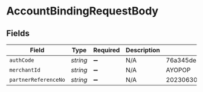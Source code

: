 # AccountBindingRequestBody


## Fields

| Field                            | Type                             | Required                         | Description                      | Example                          |
| -------------------------------- | -------------------------------- | -------------------------------- | -------------------------------- | -------------------------------- |
| `authCode`                       | *string*                         | :heavy_minus_sign:               | N/A                              | 76a345deaccf47d2ac786c1a3184f987 |
| `merchantId`                     | *string*                         | :heavy_minus_sign:               | N/A                              | AYOPOP                           |
| `partnerReferenceNo`             | *string*                         | :heavy_minus_sign:               | N/A                              | 20230630A00000000000010000000203 |